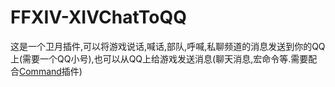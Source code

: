 # FFXIV-XIVChatToQQ  

这是一个卫月插件,可以将游戏说话,喊话,部队,呼喊,私聊频道的消息发送到你的QQ上(需要一个QQ小号),也可以从QQ上给游戏发送消息(聊天消息,宏命令等.需要配合[Command](https://github.com/DecSgr01/FFXIV-Command)插件)
